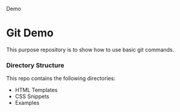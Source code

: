 Demo

# Git Demo
This purpose repository is to show how to use basic git commands.

### Directory Structure
This repo contains the following directories:
- HTML Templates
- CSS Snippets
- Examples